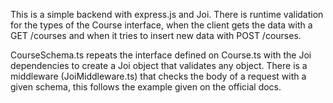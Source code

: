 This is a simple backend with express.js and Joi. There is runtime validation for the types of the Course interface, when the client gets the data with a GET /courses and when it tries to insert new data with POST /courses.

CourseSchema.ts repeats the interface defined on Course.ts with the Joi dependencies to create a Joi object that validates any object. There is a middleware (JoiMiddleware.ts) that checks the body of a request with a given schema, this follows the example given on the official docs.
